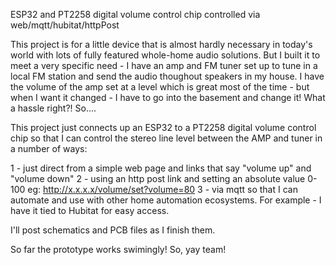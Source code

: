 ESP32 and PT2258 digital volume control chip controlled via web/mqtt/hubitat/httpPost

This project is for a little device that is almost hardly necessary in today's world with lots of fully featured whole-home audio solutions.
But I built it to meet a very specific need - I have an amp and FM tuner set up to tune in a local FM station and send the audio 
thoughout speakers in my house.  I have the volume of the amp set at a level which is great most of the time - but when I 
want it changed - I have to go into the basement and change it!   What a hassle right?!  So....

This project just connects up an ESP32 to a PT2258 digital volume control chip so that I can control the stereo line level between the 
AMP and tuner in a number of ways:

1 - just direct from a simple web page and links that say "volume up" and "volume down"
2 - using an http post link and setting an absolute value 0-100 eg: http://x.x.x.x/volume/set?volume=80
3 - via mqtt so that I can automate and use with other home automation ecosystems.  For example - I have it tied to Hubitat for easy access.

I'll post schematics and PCB files as I finish them.

So far the prototype works swimingly!  So, yay team!

